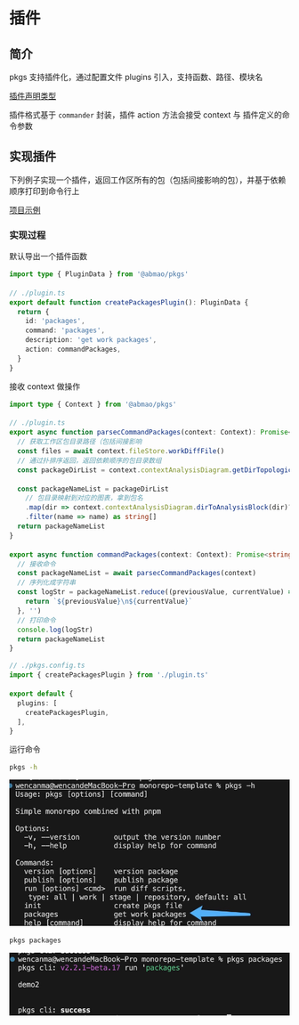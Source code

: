 # 插件

## 简介
pkgs 支持插件化，通过配置文件 plugins 引入，支持函数、路径、模块名

[插件声明类型](/config/#类型-1)

插件格式基于 `commander` 封装，插件 action 方法会接受 context 与 插件定义的命令参数



## 实现插件
下列例子实现一个插件，返回工作区所有的包（包括间接影响的包），并基于依赖顺序打印到命令行上

[项目示例](https://gitee.com/turn_three_degrees/monorepo-template-test)

### 实现过程
默认导出一个插件函数
```ts
import type { PluginData } from '@abmao/pkgs'

// ./plugin.ts
export default function createPackagesPlugin(): PluginData {
  return {
    id: 'packages',
    command: 'packages',
    description: 'get work packages',
    action: commandPackages,
  }
}
```
接收 context 做操作
```ts
import type { Context } from '@abmao/pkgs'

// ./plugin.ts
export async function parsecCommandPackages(context: Context): Promise<string[]> {
  // 获取工作区包目录路径（包括间接影响
  const files = await context.fileStore.workDiffFile()
  // 通过扑排序返回，返回依赖顺序的包目录数组
  const packageDirList = context.contextAnalysisDiagram.getDirTopologicalSorting(files)

  const packageNameList = packageDirList
    // 包目录映射到对应的图表，拿到包名
    .map(dir => context.contextAnalysisDiagram.dirToAnalysisBlock(dir)?.name)
    .filter(name => name) as string[]
  return packageNameList
}

export async function commandPackages(context: Context): Promise<string[]> {
  // 接收命令
  const packageNameList = await parsecCommandPackages(context)
  // 序列化成字符串
  const logStr = packageNameList.reduce((previousValue, currentValue) => {
    return `${previousValue}\n${currentValue}`
  }, '')
  // 打印命令
  console.log(logStr)
  return packageNameList
}
```

```ts
// ./pkgs.config.ts
import { createPackagesPlugin } from './plugin.ts'

export default {
  plugins: [
    createPackagesPlugin,
  ],
}
```
运行命令
```bash
pkgs -h
```
![pkgs -h](./assets/images/packages.png)
```bash
pkgs packages
```
![pkgs packages](./assets/images/runPackages.png)



